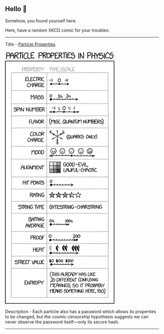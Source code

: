 ## Hello 👀

Somehow, you found yourself here.

Here, have a random XKCD comic for your troubles:

-----------------------------------

Title - [Particle Properties](https://xkcd.com/1862)

![Particle Properties](./random_comic.png)

Description - Each particle also has a password which allows its properties to be changed, but the cosmic censorship hypothesis suggests we can never observe the password itself—only its secure hash.

-----------------------------------